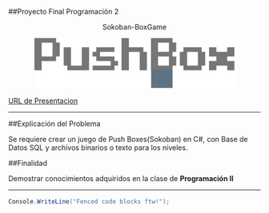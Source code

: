 ##Proyecto Final Programación 2

<p align="center"; font-size: 16px; font-weight: bold>
 Sokoban-BoxGame
</p>

<p align="center"; font-size: 16px; font-weight: bold>
 <img src="https://raw.githubusercontent.com/RolandoED/BoxGameRolandoED/master/BoxGame/BoxGame/Resources/LogoMakr.png" alt="Smiley face" height="100" width="400"> 
</p>

[URL de Presentacion](https://rolandoed.github.io/Press/#/ "URL of Explanation")

---

##Explicación del Problema

Se requiere crear un juego de Push Boxes(Sokoban) en C#, con Base de Datos SQL y archivos binarios o texto para los niveles.


##Finalidad

Demostrar conocimientos adquiridos en la clase de **Programación II** 

----


<p align="right"; font-size: 16px; font-weight: bold; backgroud-color:gray>

```cs
Console.WriteLine("Fenced code blocks ftw!");
```

</p>